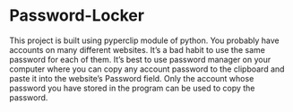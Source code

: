 # Password-Locker
This project is built using pyperclip module of python.
You probably have accounts on many different websites. It’s a bad habit to use the same password for  each of them. It’s best to use password manager on your computer where you can copy any account password to the clipboard and paste it into the website’s Password field.
Only the account whose password you have stored in the program can be used to copy the password.
